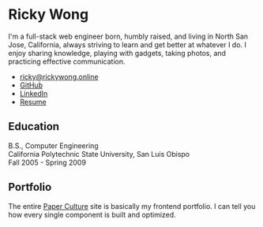 # Ricky Wong
I'm a full-stack web engineer born, humbly raised, and living in North San Jose, California, always striving to learn and get better at whatever I do. I enjoy sharing knowledge, playing with gadgets, taking photos, and practicing effective communication.
 * <ricky@rickywong.online>
 * [GitHub](https://github.com/ricky-wong)
 * [LinkedIn](https://www.linkedin.com/in/rickylwong/)
 * [Resume](https://drive.google.com/open?id=1AQnnbJBsDV-Z7_BEDhE_wzxIYPl0cLJ_)

## Education
B.S., Computer Engineering<br/>
California Polytechnic State University, San Luis Obispo<br/>
Fall 2005 - Spring 2009

## Portfolio
The entire [Paper Culture](https://www.paperculture.com) site is basically my frontend portfolio. I can tell you how every single component is built and optimized.
